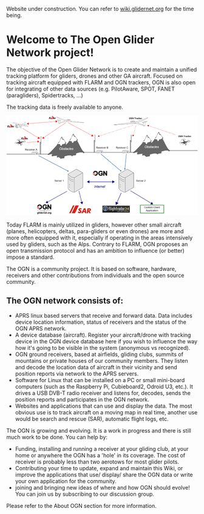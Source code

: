 Website under construction. You can refer to [wiki.glidernet.org](http://wiki.glidernet.org) for the time being.

# Welcome to The Open Glider Network project!

The objective of the Open Glider Network is to create and maintain a unified tracking platform for gliders, drones and other GA aircraft. Focused on tracking aircraft equipped with FLARM and OGN trackers, OGN is also open for integrating of other data sources (e.g. PilotAware, SPOT, FANET (paragliders), Spidertracks, …)

The tracking data is freely available to anyone.

![OGN Architecture](OGN_Arch.png)


Today FLARM is mainly utilized in gliders, however other small aircraft (planes, helicopters, deltas, para-gliders or even drones) are more and more often equipped with it, especially if operating in the areas intensively used by gliders, such as the Alps.
Contrary to FLARM, OGN proposes an open transmission protocol and has an ambition to influence (or better) impose a standard.

The OGN is a community project. It is based on software, hardware, receivers and other contributions from individuals and the open source community.

## The OGN network consists of:
* APRS linux based servers that receive and forward data. Data includes device location information, status of receivers and the status of the OGN APRS network.
* A device database (aircraft). Register your aircraft/drone with tracking device in the OGN device database here if you wish to influence the way how it's going to be visible in the system (anonymous vs recognized).
* OGN ground receivers, based at airfields, gliding clubs, summits of mountains or private houses of our community members. They listen and decode the location data of aircraft in their vicinity and send position reports via network to the APRS servers.
* Software for Linux that can be installed on a PC or small mini-board computers (such as the Raspberry Pi, Cubieboard2, Odroid U3, etc.). It drives a USB DVB-T radio receiver and listens for, decodes, sends the position reports and participates in the OGN network.
* Websites and applications that can use and display the data. The most obvious use is to track aircraft on a moving map in real time, another use would be search and rescue (SAR), automatic flight logs, etc.

The OGN is growing and evolving. It is a work in progress and there is still much work to be done. You can help by:
* Funding, installing and running a receiver at your gliding club, at your home or anywhere the OGN has a 'hole' in its coverage. The cost of receiver is probably less than two aerotows for most glider pilots.
* Contributing your time to update, expand and maintain this Wiki, or improve the applications that use/ display/ share the OGN data or write your own application for the community.
* joining and bringing new ideas of where and how OGN should evolve!
You can join us by subscribing to our discussion group.

Please refer to the About OGN section for more information.


